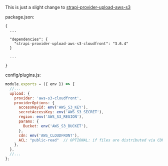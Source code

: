 This is just a slight change to [strapi-provider-upload-aws-s3](https://www.npmjs.com/package/strapi-provider-upload-aws-s3)

package.json:

```
{
  ...

  "dependencies": {
    "strapi-provider-upload-aws-s3-cloudfront": "3.6.4"
  }

  ...

}
```

config/plugins.js:

```js
module.exports = ({ env }) => {
  //...
  upload: {
    provider: 'aws-s3-cloudfront',
    providerOptions: {
      accessKeyId: env('AWS_S3_KEY'),
      secretAccessKey: env('AWS_S3_SECRET'),
      region: env('AWS_S3_REGION'),
      params: {
        Bucket: env('AWS_S3_BUCKET'),
      },
      cdn: env('AWS_CLOUDFRONT'),
      ACL: "public-read"  // OPTIONAL: if files are distributed via CDN, S3 bucket should be private, this field should be left empty.     
    },
  },
  //...
};
```